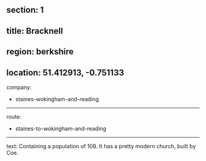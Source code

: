 section: 1
----
title: Bracknell
----
region: berkshire
----
location: 51.412913, -0.751133
----
company:
- staines-wokingham-and-reading
----
route:
- staines-to-wokingham-and-reading
----
text: Containing a population of 108. It has a pretty modern church, built by Coe.
